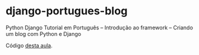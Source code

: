 # django-portugues-blog

Python Django Tutorial em Português – Introdução ao framework – Criando um blog com Python e Django

Código [desta aula](https://youtu.be/Dzuiy-JNi-E).
